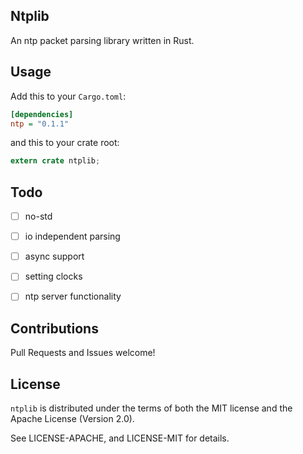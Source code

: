 Ntplib
------------

An ntp packet parsing library written in Rust.


Usage
-----

Add this to your `Cargo.toml`:

```ini
[dependencies]
ntp = "0.1.1"
```

and this to your crate root:

```rust
extern crate ntplib;
```

Todo
----

- [ ] no-std
- [ ] io independent parsing
- [ ] async support
- [ ] setting clocks
- [ ] ntp server functionality


Contributions
-------------

Pull Requests and Issues welcome!

License
-------

`ntplib` is distributed under the terms of both the MIT license and the Apache License (Version 2.0).

See LICENSE-APACHE, and LICENSE-MIT for details.

